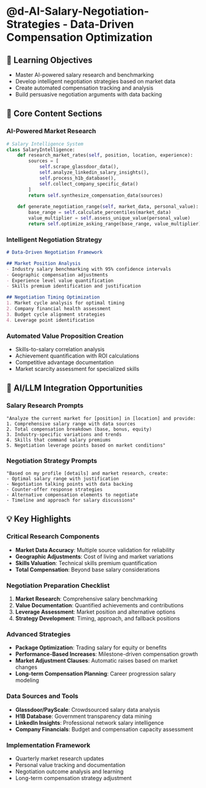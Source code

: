 # @d-AI-Salary-Negotiation-Strategies - Data-Driven Compensation Optimization

## 🎯 Learning Objectives
- Master AI-powered salary research and benchmarking
- Develop intelligent negotiation strategies based on market data
- Create automated compensation tracking and analysis
- Build persuasive negotiation arguments with data backing

## 🔧 Core Content Sections

### AI-Powered Market Research
```python
# Salary Intelligence System
class SalaryIntelligence:
    def research_market_rates(self, position, location, experience):
        sources = [
            self.scrape_glassdoor_data(),
            self.analyze_linkedin_salary_insights(),
            self.process_h1b_database(),
            self.collect_company_specific_data()
        ]
        return self.synthesize_compensation_data(sources)
        
    def generate_negotiation_range(self, market_data, personal_value):
        base_range = self.calculate_percentiles(market_data)
        value_multiplier = self.assess_unique_value(personal_value)
        return self.optimize_asking_range(base_range, value_multiplier)
```

### Intelligent Negotiation Strategy
```markdown
# Data-Driven Negotiation Framework

## Market Position Analysis
- Industry salary benchmarking with 95% confidence intervals
- Geographic compensation adjustments
- Experience level value quantification
- Skills premium identification and justification

## Negotiation Timing Optimization
1. Market cycle analysis for optimal timing
2. Company financial health assessment
3. Budget cycle alignment strategies
4. Leverage point identification
```

### Automated Value Proposition Creation
- Skills-to-salary correlation analysis
- Achievement quantification with ROI calculations
- Competitive advantage documentation
- Market scarcity assessment for specialized skills

## 🚀 AI/LLM Integration Opportunities

### Salary Research Prompts
```
"Analyze the current market for [position] in [location] and provide:
1. Comprehensive salary range with data sources
2. Total compensation breakdown (base, bonus, equity)
3. Industry-specific variations and trends
4. Skills that command salary premiums
5. Negotiation leverage points based on market conditions"
```

### Negotiation Strategy Prompts
```
"Based on my profile [details] and market research, create:
- Optimal salary range with justification
- Negotiation talking points with data backing
- Counter-offer response strategies
- Alternative compensation elements to negotiate
- Timeline and approach for salary discussions"
```

## 💡 Key Highlights

### Critical Research Components
- **Market Data Accuracy**: Multiple source validation for reliability
- **Geographic Adjustments**: Cost of living and market variations
- **Skills Valuation**: Technical skills premium quantification
- **Total Compensation**: Beyond base salary considerations

### Negotiation Preparation Checklist
1. **Market Research**: Comprehensive salary benchmarking
2. **Value Documentation**: Quantified achievements and contributions
3. **Leverage Assessment**: Market position and alternative options
4. **Strategy Development**: Timing, approach, and fallback positions

### Advanced Strategies
- **Package Optimization**: Trading salary for equity or benefits
- **Performance-Based Increases**: Milestone-driven compensation growth
- **Market Adjustment Clauses**: Automatic raises based on market changes
- **Long-term Compensation Planning**: Career progression salary modeling

### Data Sources and Tools
- **Glassdoor/PayScale**: Crowdsourced salary data analysis
- **H1B Database**: Government transparency data mining
- **LinkedIn Insights**: Professional network salary intelligence
- **Company Financials**: Budget and compensation capacity assessment

### Implementation Framework
- Quarterly market research updates
- Personal value tracking and documentation
- Negotiation outcome analysis and learning
- Long-term compensation strategy adjustment